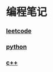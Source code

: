 # 编程笔记

### [leetcode](leetcode/README.md)

### [python](python/README.md)

### [c++](c++/README.md)